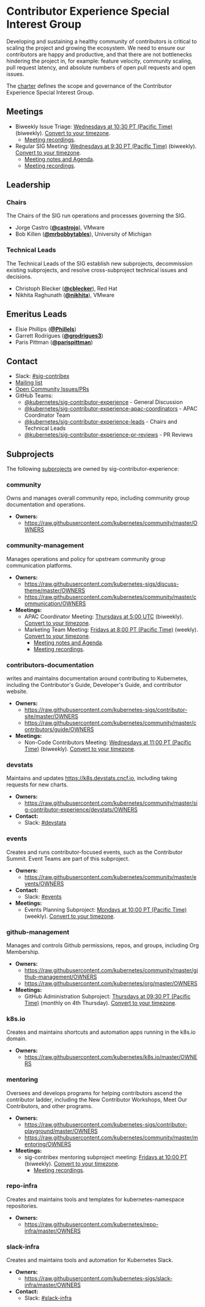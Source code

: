 <!---
This is an autogenerated file!

Please do not edit this file directly, but instead make changes to the
sigs.yaml file in the project root.

To understand how this file is generated, see https://git.k8s.io/community/generator/README.md
--->
# Contributor Experience Special Interest Group

Developing and sustaining a healthy community of contributors is critical to scaling the project and growing the ecosystem. We need to ensure our contributors are happy and productive, and that there are not bottlenecks hindering the project in, for example: feature velocity, community scaling, pull request latency, and absolute numbers of open pull requests and open issues.

The [charter](charter.md) defines the scope and governance of the Contributor Experience Special Interest Group.

## Meetings
* Biweekly Issue Triage: [Wednesdays at 10:30 PT (Pacific Time)](https://zoom.us/j/308291410) (biweekly). [Convert to your timezone](http://www.thetimezoneconverter.com/?t=10:30&tz=PT%20%28Pacific%20Time%29).
  * [Meeting recordings](https://www.youtube.com/watch?v=EMGUdOKwSns&list=PL69nYSiGNLP2x_48wbOPO0vXQgNTm_xxr).
* Regular SIG Meeting: [Wednesdays at 9:30 PT (Pacific Time)](https://zoom.us/j/397264241) (biweekly). [Convert to your timezone](http://www.thetimezoneconverter.com/?t=9:30&tz=PT%20%28Pacific%20Time%29).
  * [Meeting notes and Agenda](https://docs.google.com/document/d/1qf-02B7EOrItQgwXFxgqZ5qjW0mtfu5qkYIF1Hl4ZLI/).
  * [Meeting recordings](https://www.youtube.com/watch?v=EMGUdOKwSns&list=PL69nYSiGNLP2x_48wbOPO0vXQgNTm_xxr).

## Leadership

### Chairs
The Chairs of the SIG run operations and processes governing the SIG.

* Jorge Castro (**[@castrojo](https://github.com/castrojo)**), VMware
* Bob Killen (**[@mrbobbytables](https://github.com/mrbobbytables)**), University of Michigan

### Technical Leads
The Technical Leads of the SIG establish new subprojects, decommission existing
subprojects, and resolve cross-subproject technical issues and decisions.

* Christoph Blecker (**[@cblecker](https://github.com/cblecker)**), Red Hat
* Nikhita Raghunath (**[@nikhita](https://github.com/nikhita)**), VMware

## Emeritus Leads

* Elsie Phillips (**[@Phillels](https://github.com/Phillels)**)
* Garrett Rodrigues (**[@grodrigues3](https://github.com/grodrigues3)**)
* Paris Pittman (**[@parispittman](https://github.com/parispittman)**)

## Contact
- Slack: [#sig-contribex](https://kubernetes.slack.com/messages/sig-contribex)
- [Mailing list](https://groups.google.com/forum/#!forum/kubernetes-sig-contribex)
- [Open Community Issues/PRs](https://github.com/kubernetes/community/labels/sig%2Fcontributor-experience)
- GitHub Teams:
    - [@kubernetes/sig-contributor-experience](https://github.com/orgs/kubernetes/teams/sig-contributor-experience) - General Discussion
    - [@kubernetes/sig-contributor-experience-apac-coordinators](https://github.com/orgs/kubernetes/teams/sig-contributor-experience-apac-coordinators) - APAC Coordinator Team
    - [@kubernetes/sig-contributor-experience-leads](https://github.com/orgs/kubernetes/teams/sig-contributor-experience-leads) - Chairs and Technical Leads
    - [@kubernetes/sig-contributor-experience-pr-reviews](https://github.com/orgs/kubernetes/teams/sig-contributor-experience-pr-reviews) - PR Reviews

## Subprojects

The following [subprojects][subproject-definition] are owned by sig-contributor-experience:
### community
Owns and manages overall community repo, including community group documentation and operations.
- **Owners:**
  - https://raw.githubusercontent.com/kubernetes/community/master/OWNERS
### community-management
Manages operations and policy for upstream community group communication platforms.
- **Owners:**
  - https://raw.githubusercontent.com/kubernetes-sigs/discuss-theme/master/OWNERS
  - https://raw.githubusercontent.com/kubernetes/community/master/communication/OWNERS
- **Meetings:**
  - APAC Coordinator Meeting: [Thursdays at 5:00 UTC](https://zoom.us/j/144440337) (biweekly). [Convert to your timezone](http://www.thetimezoneconverter.com/?t=5:00&tz=UTC).
  - Marketing Team Meeting: [Fridays at 8:00 PT (Pacific Time)](https://zoom.us/j/596959769) (weekly). [Convert to your timezone](http://www.thetimezoneconverter.com/?t=8:00&tz=PT%20%28Pacific%20Time%29).
    - [Meeting notes and Agenda](https://docs.google.com/document/d/1IlHAJ131akGhI5ffF4OoVW0PrsVY4C0BB8l-UyQaQVo/edit).
    - [Meeting recordings](https://www.youtube.com/watch?v=EMGUdOKwSns&list=PL69nYSiGNLP2x_48wbOPO0vXQgNTm_xxr).
### contributors-documentation
writes and maintains documentation around contributing to Kubernetes, including the Contributor's Guide, Developer's Guide, and contributor website.
- **Owners:**
  - https://raw.githubusercontent.com/kubernetes-sigs/contributor-site/master/OWNERS
  - https://raw.githubusercontent.com/kubernetes/community/master/contributors/guide/OWNERS
- **Meetings:**
  - Non-Code Contributors Meeting: [Wednesdays at 11:00 PT (Pacific Time)](https://docs.google.com/document/d/1gdFWfkrapQclZ4-z4Lx2JwqKsJjXXUOVoLhBzZiZgSk/edit) (biweekly). [Convert to your timezone](http://www.thetimezoneconverter.com/?t=11:00&tz=PT%20%28Pacific%20Time%29).
### devstats
Maintains and updates https://k8s.devstats.cncf.io, including taking requests for new charts.
- **Owners:**
  - https://raw.githubusercontent.com/kubernetes/community/master/sig-contributor-experience/devstats/OWNERS
- **Contact:**
  - Slack: [#devstats](https://kubernetes.slack.com/messages/devstats)
### events
Creates and runs contributor-focused events, such as the Contributor Summit.  Event Teams are part of this subproject.
- **Owners:**
  - https://raw.githubusercontent.com/kubernetes/community/master/events/OWNERS
- **Contact:**
  - Slack: [#events](https://kubernetes.slack.com/messages/events)
- **Meetings:**
  - Events Planning Subproject: [Mondays at 10:00 PT (Pacific Time)](https://docs.google.com/document/d/1oLXv5_rM4f645jlXym_Vd7AUq7x6DV-O87E6tcW1sjU/edit) (weekly). [Convert to your timezone](http://www.thetimezoneconverter.com/?t=10:00&tz=PT%20%28Pacific%20Time%29).
### github-management
Manages and controls Github permissions, repos, and groups, including Org Membership.
- **Owners:**
  - https://raw.githubusercontent.com/kubernetes/community/master/github-management/OWNERS
  - https://raw.githubusercontent.com/kubernetes/org/master/OWNERS
- **Meetings:**
  - GitHub Administration Subproject: [Thursdays at 09:30 PT (Pacific Time)](https://docs.google.com/document/d/1IiVrr1hcFWmbboExk971FsMUGfr2Wp68mdMribCuzLs/edit) (monthly on 4th Thursday). [Convert to your timezone](http://www.thetimezoneconverter.com/?t=09:30&tz=PT%20%28Pacific%20Time%29).
### k8s.io
Creates and maintains shortcuts and automation apps running in the k8s.io domain.
- **Owners:**
  - https://raw.githubusercontent.com/kubernetes/k8s.io/master/OWNERS
### mentoring
Oversees and develops programs for helping contributors ascend the contributor ladder, including the New Contributor Workshops, Meet Our Contributors, and other programs.
- **Owners:**
  - https://raw.githubusercontent.com/kubernetes-sigs/contributor-playground/master/OWNERS
  - https://raw.githubusercontent.com/kubernetes/community/master/mentoring/OWNERS
- **Meetings:**
  - sig-contribex mentoring subproject meeting: [Fridays at 10:00 PT](https://zoom.us/j/739807514) (biweekly). [Convert to your timezone](http://www.thetimezoneconverter.com/?t=10:00&tz=PT).
    - [Meeting recordings](https://www.youtube.com/watch?v=Cqf9dIiS6Ig&list=PL69nYSiGNLP2x_48wbOPO0vXQgNTm_xxr).
### repo-infra
Creates and maintains tools and templates for kubernetes-namespace repositories.
- **Owners:**
  - https://raw.githubusercontent.com/kubernetes/repo-infra/master/OWNERS
### slack-infra
Creates and maintains tools and automation for Kubernetes Slack.
- **Owners:**
  - https://raw.githubusercontent.com/kubernetes-sigs/slack-infra/master/OWNERS
- **Contact:**
  - Slack: [#slack-infra](https://kubernetes.slack.com/messages/slack-infra)

[subproject-definition]: https://github.com/kubernetes/community/blob/master/governance.md#subprojects
<!-- BEGIN CUSTOM CONTENT -->

<!-- END CUSTOM CONTENT -->
